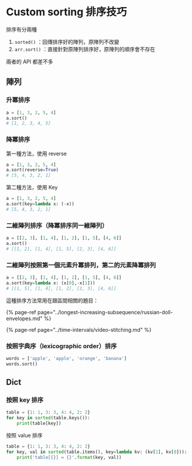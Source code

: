 # Custom sorting 排序技巧

排序有分兩種

1. `sorted()` ：回傳排序好的陣列，原陣列不改變
2. `arr.sort()` ：直接針對原陣列排序好，原陣列的順序會不存在

兩者的 API 都差不多

## 陣列

### 升冪排序

```python
a = [1, 3, 2, 5, 4]
a.sort()
# [1, 2, 3, 4, 5]
```

### 降冪排序

第一種方法，使用 reverse

```python
a = [1, 3, 2, 5, 4]
a.sort(reverse=True)
# [5, 4, 3, 2, 1]
```

第二種方法，使用 Key

```python
a = [1, 3, 2, 5, 4]
a.sort(key=lambda x: (-x))
# [5, 4, 3, 2, 1]
```

### 二維陣列排序（降冪排序同一維陣列）

```python
a = [[2, 3], [1, 4], [1, 2], [1, 5], [4, 6]]
a.sort()
# [[1, 2], [1, 4], [1, 5], [2, 3], [4, 6]]
```

### 二維陣列按照第一個元素升冪排列，第二的元素降冪排列

```python
a = [[2, 3], [1, 4], [1, 2], [1, 5], [4, 6]]
a.sort(key=lambda x: (x[0],-x[1]))
# [[1, 5], [1, 4], [1, 2], [2, 3], [4, 6]]
```

這種排序方法常用在跟區間相關的題目：

{% page-ref page="../longest-increasing-subsequence/russian-doll-envelopes.md" %}

{% page-ref page="../time-intervals/video-stitching.md" %}

### 按照字典序（lexicographic order）排序

```python
words = ['apple', 'apple', 'orange', 'banana']
words.sort()
```

## Dict

### 按照 key 排序

```python
table = {1: 1, 3: 3, 4: 4, 2: 2}
for key in sorted(table.keys()):
    print(table[key])
```

按照 value 排序

```python
table = {1: 1, 3: 3, 4: 4, 2: 2}
for key, val in sorted(table.items(), key=lambda kv: (kv[1], kv[0])):
    print('table[{}] = {}'.format(key, val))
```

